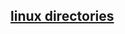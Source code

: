 ## [linux directories](https://jadi.gitbooks.io/lpic1/content/1021_design_hard_disk_layout.html#unix-directories)

